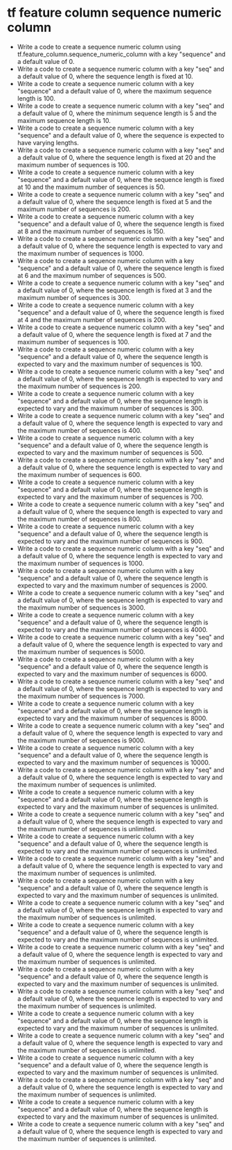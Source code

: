# tf feature column sequence numeric column

- Write a code to create a sequence numeric column using tf.feature_column.sequence_numeric_column with a key "sequence" and a default value of 0.
- Write a code to create a sequence numeric column with a key "seq" and a default value of 0, where the sequence length is fixed at 10.
- Write a code to create a sequence numeric column with a key "sequence" and a default value of 0, where the maximum sequence length is 100.
- Write a code to create a sequence numeric column with a key "seq" and a default value of 0, where the minimum sequence length is 5 and the maximum sequence length is 10.
- Write a code to create a sequence numeric column with a key "sequence" and a default value of 0, where the sequence is expected to have varying lengths.
- Write a code to create a sequence numeric column with a key "seq" and a default value of 0, where the sequence length is fixed at 20 and the maximum number of sequences is 100.
- Write a code to create a sequence numeric column with a key "sequence" and a default value of 0, where the sequence length is fixed at 10 and the maximum number of sequences is 50.
- Write a code to create a sequence numeric column with a key "seq" and a default value of 0, where the sequence length is fixed at 5 and the maximum number of sequences is 200.
- Write a code to create a sequence numeric column with a key "sequence" and a default value of 0, where the sequence length is fixed at 8 and the maximum number of sequences is 150.
- Write a code to create a sequence numeric column with a key "seq" and a default value of 0, where the sequence length is expected to vary and the maximum number of sequences is 1000.
- Write a code to create a sequence numeric column with a key "sequence" and a default value of 0, where the sequence length is fixed at 6 and the maximum number of sequences is 500.
- Write a code to create a sequence numeric column with a key "seq" and a default value of 0, where the sequence length is fixed at 3 and the maximum number of sequences is 300.
- Write a code to create a sequence numeric column with a key "sequence" and a default value of 0, where the sequence length is fixed at 4 and the maximum number of sequences is 200.
- Write a code to create a sequence numeric column with a key "seq" and a default value of 0, where the sequence length is fixed at 7 and the maximum number of sequences is 100.
- Write a code to create a sequence numeric column with a key "sequence" and a default value of 0, where the sequence length is expected to vary and the maximum number of sequences is 100.
- Write a code to create a sequence numeric column with a key "seq" and a default value of 0, where the sequence length is expected to vary and the maximum number of sequences is 200.
- Write a code to create a sequence numeric column with a key "sequence" and a default value of 0, where the sequence length is expected to vary and the maximum number of sequences is 300.
- Write a code to create a sequence numeric column with a key "seq" and a default value of 0, where the sequence length is expected to vary and the maximum number of sequences is 400.
- Write a code to create a sequence numeric column with a key "sequence" and a default value of 0, where the sequence length is expected to vary and the maximum number of sequences is 500.
- Write a code to create a sequence numeric column with a key "seq" and a default value of 0, where the sequence length is expected to vary and the maximum number of sequences is 600.
- Write a code to create a sequence numeric column with a key "sequence" and a default value of 0, where the sequence length is expected to vary and the maximum number of sequences is 700.
- Write a code to create a sequence numeric column with a key "seq" and a default value of 0, where the sequence length is expected to vary and the maximum number of sequences is 800.
- Write a code to create a sequence numeric column with a key "sequence" and a default value of 0, where the sequence length is expected to vary and the maximum number of sequences is 900.
- Write a code to create a sequence numeric column with a key "seq" and a default value of 0, where the sequence length is expected to vary and the maximum number of sequences is 1000.
- Write a code to create a sequence numeric column with a key "sequence" and a default value of 0, where the sequence length is expected to vary and the maximum number of sequences is 2000.
- Write a code to create a sequence numeric column with a key "seq" and a default value of 0, where the sequence length is expected to vary and the maximum number of sequences is 3000.
- Write a code to create a sequence numeric column with a key "sequence" and a default value of 0, where the sequence length is expected to vary and the maximum number of sequences is 4000.
- Write a code to create a sequence numeric column with a key "seq" and a default value of 0, where the sequence length is expected to vary and the maximum number of sequences is 5000.
- Write a code to create a sequence numeric column with a key "sequence" and a default value of 0, where the sequence length is expected to vary and the maximum number of sequences is 6000.
- Write a code to create a sequence numeric column with a key "seq" and a default value of 0, where the sequence length is expected to vary and the maximum number of sequences is 7000.
- Write a code to create a sequence numeric column with a key "sequence" and a default value of 0, where the sequence length is expected to vary and the maximum number of sequences is 8000.
- Write a code to create a sequence numeric column with a key "seq" and a default value of 0, where the sequence length is expected to vary and the maximum number of sequences is 9000.
- Write a code to create a sequence numeric column with a key "sequence" and a default value of 0, where the sequence length is expected to vary and the maximum number of sequences is 10000.
- Write a code to create a sequence numeric column with a key "seq" and a default value of 0, where the sequence length is expected to vary and the maximum number of sequences is unlimited.
- Write a code to create a sequence numeric column with a key "sequence" and a default value of 0, where the sequence length is expected to vary and the maximum number of sequences is unlimited.
- Write a code to create a sequence numeric column with a key "seq" and a default value of 0, where the sequence length is expected to vary and the maximum number of sequences is unlimited.
- Write a code to create a sequence numeric column with a key "sequence" and a default value of 0, where the sequence length is expected to vary and the maximum number of sequences is unlimited.
- Write a code to create a sequence numeric column with a key "seq" and a default value of 0, where the sequence length is expected to vary and the maximum number of sequences is unlimited.
- Write a code to create a sequence numeric column with a key "sequence" and a default value of 0, where the sequence length is expected to vary and the maximum number of sequences is unlimited.
- Write a code to create a sequence numeric column with a key "seq" and a default value of 0, where the sequence length is expected to vary and the maximum number of sequences is unlimited.
- Write a code to create a sequence numeric column with a key "sequence" and a default value of 0, where the sequence length is expected to vary and the maximum number of sequences is unlimited.
- Write a code to create a sequence numeric column with a key "seq" and a default value of 0, where the sequence length is expected to vary and the maximum number of sequences is unlimited.
- Write a code to create a sequence numeric column with a key "sequence" and a default value of 0, where the sequence length is expected to vary and the maximum number of sequences is unlimited.
- Write a code to create a sequence numeric column with a key "seq" and a default value of 0, where the sequence length is expected to vary and the maximum number of sequences is unlimited.
- Write a code to create a sequence numeric column with a key "sequence" and a default value of 0, where the sequence length is expected to vary and the maximum number of sequences is unlimited.
- Write a code to create a sequence numeric column with a key "seq" and a default value of 0, where the sequence length is expected to vary and the maximum number of sequences is unlimited.
- Write a code to create a sequence numeric column with a key "sequence" and a default value of 0, where the sequence length is expected to vary and the maximum number of sequences is unlimited.
- Write a code to create a sequence numeric column with a key "seq" and a default value of 0, where the sequence length is expected to vary and the maximum number of sequences is unlimited.
- Write a code to create a sequence numeric column with a key "sequence" and a default value of 0, where the sequence length is expected to vary and the maximum number of sequences is unlimited.
- Write a code to create a sequence numeric column with a key "seq" and a default value of 0, where the sequence length is expected to vary and the maximum number of sequences is unlimited.